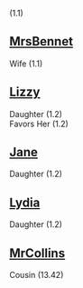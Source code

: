 (1.1)

[MrsBennet](MrsBennet.md)
-------------------------

Wife (1.1)

[Lizzy](Lizzy.md)
-----------------

Daughter (1.2)  
Favors Her (1.2)

[Jane](Jane.md)
---------------

Daughter (1.2)

[Lydia](Lydia.md)
-----------------

Daughter (1.2)

[MrCollins](MrCollins.md)
-------------------------

Cousin (13.42)

